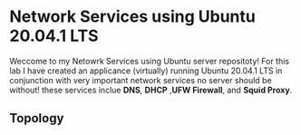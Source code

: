 # Network Services using Ubuntu 20.04.1 LTS

Weccome to my Netowrk Services using Ubuntu server repositoty! For this lab I have created an applicance (virtually) running Ubuntu 20.04.1 LTS in conjunction with very important
network services no server should be without! these services inclue **DNS**, **DHCP** ,**UFW Firewall**, and **Squid Proxy**.

## Topology ##


